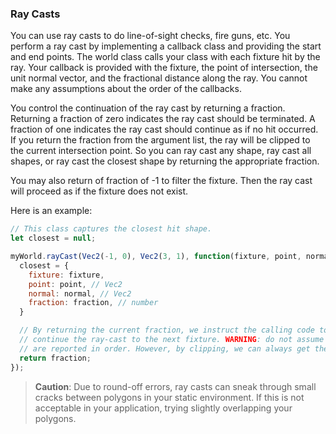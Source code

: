 ### Ray Casts
You can use ray casts to do line-of-sight checks, fire guns, etc. You
perform a ray cast by implementing a callback class and providing the
start and end points. The world class calls your class with each fixture
hit by the ray. Your callback is provided with the fixture, the point of
intersection, the unit normal vector, and the fractional distance along
the ray. You cannot make any assumptions about the order of the
callbacks.

You control the continuation of the ray cast by returning a fraction.
Returning a fraction of zero indicates the ray cast should be
terminated. A fraction of one indicates the ray cast should continue as
if no hit occurred. If you return the fraction from the argument list,
the ray will be clipped to the current intersection point. So you can
ray cast any shape, ray cast all shapes, or ray cast the closest shape
by returning the appropriate fraction.

You may also return of fraction of -1 to filter the fixture. Then the
ray cast will proceed as if the fixture does not exist.

Here is an example:

```js
// This class captures the closest hit shape.
let closest = null;

myWorld.rayCast(Vec2(-1, 0), Vec2(3, 1), function(fixture, point, normal, fraction) {
  closest = {
    fixture: fixture,
    point: point, // Vec2
    normal: normal, // Vec2
    fraction: fraction, // number
  }

  // By returning the current fraction, we instruct the calling code to clip the ray and
  // continue the ray-cast to the next fixture. WARNING: do not assume that fixtures
  // are reported in order. However, by clipping, we can always get the closest fixture.
  return fraction;
});
```

> **Caution**:
> Due to round-off errors, ray casts can sneak through small cracks
> between polygons in your static environment. If this is not acceptable
> in your application, trying slightly overlapping your polygons.
